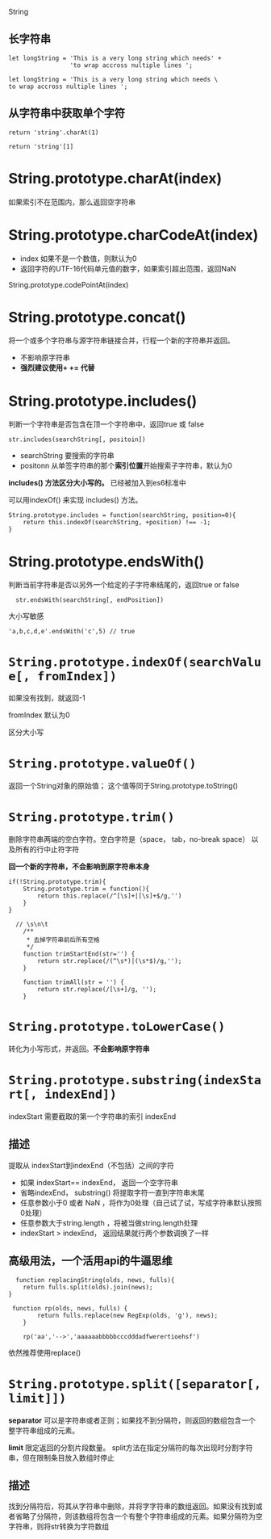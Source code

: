 String

长字符串
-----------
```
let longString = 'This is a very long string which needs' +
                 'to wrap accross nultiple lines ';
```

```
let longString = 'This is a very long string which needs \
to wrap accross nultiple lines ';
```

从字符串中获取单个字符
------------

```
return 'string'.charAt(1)
```

```
return 'string'[1]
```

String.prototype.charAt(index)
==========================
如果索引不在范围内，那么返回空字符串


String.prototype.charCodeAt(index)
==========================
- index 如果不是一个数值，则默认为0
- 返回字符的UTF-16代码单元值的数字，如果索引超出范围，返回NaN

String.prototype.codePointAt(index)


String.prototype.concat()
===========================
将一个或多个字符串与源字符串链接合并，行程一个新的字符串并返回。

- 不影响原字符串
- **强烈建议使用+ += 代替**

String.prototype.includes()
===========================
判断一个字符串是否包含在顶一个字符串中，返回true 或 false

```
str.includes(searchString[, positoin])
```
- searchString 要搜索的字符串
- positonn 从单签字符串的那个**索引位置**开始搜索子字符串，默认为0

**includes() 方法区分大小写的。**
已经被加入到es6标准中

可以用indexOf() 来实现 includes()  方法。
```
String.prototype.includes = function(searchString, position=0){
    return this.indexOf(searchString, +position) !== -1;
}
```


String.prototype.endsWith()
============================
判断当前字符串是否以另外一个给定的子字符串结尾的，返回true or false

```
  str.endsWith(searchString[, endPosition])
```
大小写敏感
```
'a,b,c,d,e'.endsWith('c',5) // true
```


`String.prototype.indexOf(searchValue[, fromIndex])`
===========================
如果没有找到，就返回-1

fromIndex 默认为0

区分大小写

 
 `String.prototype.valueOf()`
===========================
返回一个String对象的原始值； 这个值等同于String.prototype.toString()


`String.prototype.trim()`
===========================
删除字符串两端的空白字符。空白字符是（space， tab，no-break space） 以及所有的行中止符字符

**回一个新的字符串，不会影响到原字符串本身**

```
if(!String.prototype.trim){
    String.prototype.trim = function(){
        return this.replace(/^[\s]+|[\s]+$/g,'')
    }
}
```
```
  // \s\n\t
    /**
     * 去掉字符串前后所有空格
     */
    function trimStartEnd(str='') {
        return str.replace(/(^\s*)|(\s*$)/g,'');
    }

    function trimAll(str = '') {
        return str.replace(/[\s+]/g, '');
    }
```


`String.prototype.toLowerCase()`
================================
转化为小写形式，并返回。**不会影响原字符串**



`String.prototype.substring(indexStart[, indexEnd])`
===============================
indexStart   需要截取的第一个字符串的索引
indexEnd     


描述
------------------------------
提取从 indexStart到indexEnd（不包括）之间的字符
-  如果 indexStart== indexEnd， 返回一个空字符串
-  省略indexEnd， substring() 将提取字符一直到字符串末尾
-  任意参数小于0 或者 NaN ，将作为0处理（自己试了试，写成字符串默认按照0处理）
-  任意参数大于string.length ，将被当做string.length处理
-  indexStart > indexEnd， 返回结果就行两个参数调换了一样


高级用法，一个活用api的牛逼思维
------------------------------
```
  function replacingString(olds, news, fulls){
    return fulls.split(olds).join(news);
}

 function rp(olds, news, fulls) {
        return fulls.replace(new RegExp(olds, 'g'), news);
    }

    rp('aa','-->','aaaaaabbbbbcccdddadfwerertioehsf')

```
依然推荐使用replace()


`String.prototype.split([separator[, limit]])`
================================
**separator** 可以是字符串或者正则；如果找不到分隔符，则返回的数组包含一个整字符串组成的元素。

**limit**  限定返回的分割片段数量。 split方法在指定分隔符的每次出现时分割字符串，但在限制条目放入数组时停止

描述
-------------------------------
找到分隔符后，将其从字符串中删除，并将字字符串的数组返回。如果没有找到或者省略了分隔符，则该数组将包含一个有整个字符串组成的元素。如果分隔符为空字符串，则将str转换为字符数组